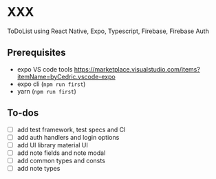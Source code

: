 # XXX
ToDoList using React Native, Expo, Typescript, Firebase, Firebase Auth

## Prerequisites
- expo VS code tools https://marketplace.visualstudio.com/items?itemName=byCedric.vscode-expo
- expo cli (`npm run first`)
- yarn (`npm run first`)

## To-dos
- [ ] add test framework, test specs and CI
- [ ] add auth handlers and login options
- [ ] add UI library material UI
- [ ] add note fields and note modal
- [ ] add common types and consts
- [ ] add note types